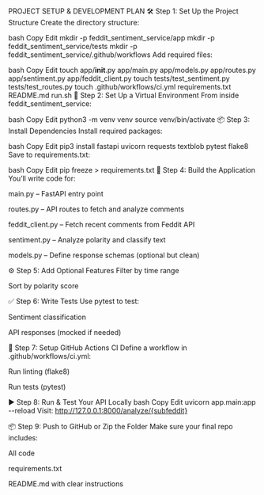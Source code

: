 PROJECT SETUP & DEVELOPMENT PLAN
🛠️ Step 1: Set Up the Project Structure
Create the directory structure:

bash
Copy
Edit
mkdir -p feddit_sentiment_service/app
mkdir -p feddit_sentiment_service/tests
mkdir -p feddit_sentiment_service/.github/workflows
Add required files:

bash
Copy
Edit
touch app/__init__.py app/main.py app/models.py app/routes.py app/sentiment.py app/feddit_client.py
touch tests/test_sentiment.py tests/test_routes.py
touch .github/workflows/ci.yml requirements.txt README.md run.sh
🐍 Step 2: Set Up a Virtual Environment
From inside feddit_sentiment_service:

bash
Copy
Edit
python3 -m venv venv
source venv/bin/activate
📦 Step 3: Install Dependencies
Install required packages:

bash
Copy
Edit
pip3 install fastapi uvicorn requests textblob pytest flake8
Save to requirements.txt:

bash
Copy
Edit
pip freeze > requirements.txt
💬 Step 4: Build the Application
You’ll write code for:

main.py – FastAPI entry point

routes.py – API routes to fetch and analyze comments

feddit_client.py – Fetch recent comments from Feddit API

sentiment.py – Analyze polarity and classify text

models.py – Define response schemas (optional but clean)

⚙️ Step 5: Add Optional Features
Filter by time range

Sort by polarity score

✅ Step 6: Write Tests
Use pytest to test:

Sentiment classification

API responses (mocked if needed)

🤖 Step 7: Setup GitHub Actions CI
Define a workflow in .github/workflows/ci.yml:

Run linting (flake8)

Run tests (pytest)

▶️ Step 8: Run & Test Your API Locally
bash
Copy
Edit
uvicorn app.main:app --reload
Visit: http://127.0.0.1:8000/analyze/{subfeddit}

📦 Step 9: Push to GitHub or Zip the Folder
Make sure your final repo includes:

All code

requirements.txt

README.md with clear instructions

